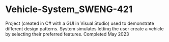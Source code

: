 # Vehicle-System_SWENG-421
Project (created in C# with a GUI in Visual Studio) used to demonstrate different design patterns. System simulates letting the user create a vehicle by selecting their preferred features.
Completed May 2023
